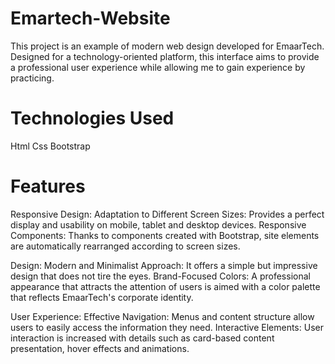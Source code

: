# Emartech-Website
This project is an example of modern web design developed for EmaarTech. Designed for a technology-oriented platform, this interface aims to provide a professional user experience while allowing me to gain experience by practicing.

# Technologies Used
Html 
Css 
Bootstrap

# Features
Responsive Design:
Adaptation to Different Screen Sizes: Provides a perfect display and usability on mobile, tablet and desktop devices.
Responsive Components: Thanks to components created with Bootstrap, site elements are automatically rearranged according to screen sizes.

Design:
Modern and Minimalist Approach: It offers a simple but impressive design that does not tire the eyes.
Brand-Focused Colors: A professional appearance that attracts the attention of users is aimed with a color palette that reflects EmaarTech's corporate identity.

User Experience:
Effective Navigation: Menus and content structure allow users to easily access the information they need.
Interactive Elements: User interaction is increased with details such as card-based content presentation, hover effects and animations.


